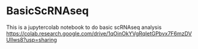 # BasicScRNAseq
This is a jupytercolab notebook to do basic scRNAseq analysis
https://colab.research.google.com/drive/1qOinOkYVgRqIetGPbvx7F6mzDVUIlws8?usp=sharing
